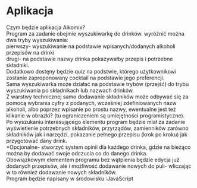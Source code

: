 # Aplikacja

Czym będzie aplikacja Alkomix?  
Program za zadanie obejmie wyszukiwarkę do drinków. wyróżnić można dwa tryby wyszukiwania:  
pierwszy- wyszukiwanie na podstawie wpisanych/dodanych alkoholi przepisów na drinki  
drugi- na podstawie nazwy drinka pokazywałby przepis i potrzebne składniki.  
Dodatkowo dostęny będzie quiz na podstwie, którego użytkownikowi zostanie zaproponowany cocktail na podstawie jego preferencji.  
Sama wyszukiwarka może działać na podstawie trybów (przejść) do trybu wyszukiwania po składnikach lub nazwach drinków.  
Z warstwy technicznej samo dodawanie składników może odbywać się za pomocą wybrania cyfry z podanych, wcześniej zdefiniowanych nazw alkoholi, 
albo poprzez wpisanie po prostu nazwy, ewentualne jest też klikanie w obrazki? (tu ograniczeniem są umiejętności programistyczne).  
Po wyszukaniu interesującego elementu program będzie miał za zadanie wyświetlenie potrzebnych składników, przyrządów, zamienników zarówno składników jak i narzędzi,
pokazanie pełnego przepisu (krok po kroku) jak przygotować dany drink.  
*Opcjonalne- stworzyć system opinii dla każdego drinka, gdzie na bieżąco można by dodawać swoje odczucia co do danego drinka.  
Obowiązkowym elementem programu bez wątpienia będzie edycja już dodanych przepisów, ale i możliwość dodawanie nowych do puli- wliczając w to również dodawanie
nowych składników.  
Program będzie napisany w środowisku :JavaScript   
           
